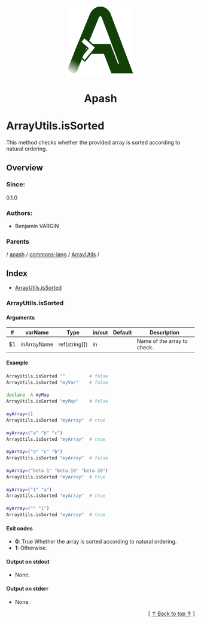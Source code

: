 
<div align='center' id='apash-top'>
  <a href='https://github.com/hastec-fr/apash'>
    <img alt='apash-logo' src='../../../../../../assets/apash-logo.svg'/>
  </a>

  # Apash
</div>

# ArrayUtils.isSorted

This method checks whether the provided array is sorted according to natural ordering.

## Overview

### Since:
0.1.0

### Authors:
* Benjamin VARGIN

### Parents
<!-- apash.parentBegin -->
[](../../../../.md) / [apash](../../../apash.md) / [commons-lang](../../commons-lang.md) / [ArrayUtils](../ArrayUtils.md) / 
<!-- apash.parentEnd -->

## Index

* [ArrayUtils.isSorted](#arrayutilsissorted)

### ArrayUtils.isSorted

#### Arguments
| #      | varName        | Type          | in/out   | Default    | Description                          |
|--------|----------------|---------------|----------|------------|--------------------------------------|
| $1     | inArrayName    | ref(string[]) | in       |            | Name of the array to check.          |

#### Example
```bash
ArrayUtils.isSorted ""         # false
ArrayUtils.isSorted "myVar"    # false

declare -A myMap
ArrayUtils.isSorted "myMap"    # false

myArray=()
ArrayUtils.isSorted "myArray"  # true

myArray=("a" "b" "c")
ArrayUtils.isSorted "myArray"  # true

myArray=("a" "c" "b")
ArrayUtils.isSorted "myArray"  # false

myArray=("beta-1" "beta-10" "beta-20")
ArrayUtils.isSorted "myArray"  # true

myArray=("1" "a")
ArrayUtils.isSorted "myArray"  # true

myArray=("" "1")
ArrayUtils.isSorted "myArray"  # true
```

#### Exit codes

* **0**: True Whether the array is sorted according to natural ordering.
* **1**: Otherwise.

#### Output on stdout

* None.

#### Output on stderr

* None.


  <div align='right'>[ <a href='#apash-top'>↑ Back to top ↑</a> ]</div>

